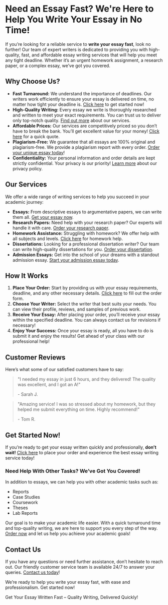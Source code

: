 <h1>Need an Essay Fast? We're Here to Help You Write Your Essay in No Time!</h1>

<p>If you’re looking for a reliable service to <strong>write your essay fast</strong>, look no further! Our team of expert writers is dedicated to providing you with high-quality, fast, and affordable essay writing services that will help you meet any tight deadline. Whether it’s an urgent homework assignment, a research paper, or a complex essay, we’ve got you covered.</p>

<h2>Why Choose Us?</h2>

<ul>
  <li><strong>Fast Turnaround:</strong> We understand the importance of deadlines. Our writers work efficiently to ensure your essay is delivered on time, no matter how tight your deadline is. <a href="https://tinyurl.com/topessay?keyword=write+my+essay+fast" target="_blank">Click here</a> to get started now!</li>
  <li><strong>High-Quality Writing:</strong> Every essay we write is thoroughly researched and written to meet your exact requirements. You can trust us to deliver only top-notch quality. <a href="https://tinyurl.com/topessay?keyword=write+my+essay+fast" target="_blank">Find out more</a> about our services.</li>
  <li><strong>Affordable Prices:</strong> Our services are competitively priced so you don’t have to break the bank. You’ll get excellent value for your money! <a href="https://tinyurl.com/topessay?keyword=write+my+essay+fast" target="_blank">Click here</a> for a quick quote.</li>
  <li><strong>Plagiarism-Free:</strong> We guarantee that all essays are 100% original and plagiarism-free. We provide a plagiarism report with every order. <a href="https://tinyurl.com/topessay?keyword=write+my+essay+fast" target="_blank">Order your unique essay today</a>!</li>
  <li><strong>Confidentiality:</strong> Your personal information and order details are kept strictly confidential. Your privacy is our priority! <a href="https://tinyurl.com/topessay?keyword=write+my+essay+fast" target="_blank">Learn more</a> about our privacy policy.</li>
</ul>

<h2>Our Services</h2>

<p>We offer a wide range of writing services to help you succeed in your academic journey:</p>

<ul>
  <li><strong>Essays:</strong> From descriptive essays to argumentative papers, we can write them all. <a href="https://tinyurl.com/topessay?keyword=write+my+essay+fast" target="_blank">Get your essay now</a>.</li>
  <li><strong>Research Papers:</strong> Need help with your research paper? Our experts will handle it with care. <a href="https://tinyurl.com/topessay?keyword=write+my+essay+fast" target="_blank">Order your research paper</a>.</li>
  <li><strong>Homework Assistance:</strong> Struggling with homework? We offer help with all subjects and levels. <a href="https://tinyurl.com/topessay?keyword=write+my+essay+fast" target="_blank">Click here</a> for homework help.</li>
  <li><strong>Dissertations:</strong> Looking for a professional dissertation writer? Our team can write high-quality dissertations for you. <a href="https://tinyurl.com/topessay?keyword=write+my+essay+fast" target="_blank">Order your dissertation</a>.</li>
  <li><strong>Admission Essays:</strong> Get into the school of your dreams with a standout admission essay. <a href="https://tinyurl.com/topessay?keyword=write+my+essay+fast" target="_blank">Start your admission essay today</a>.</li>
</ul>

<h2>How It Works</h2>

<ol>
  <li><strong>Place Your Order:</strong> Start by providing us with your essay requirements, deadline, and any other necessary details. <a href="https://tinyurl.com/topessay?keyword=write+my+essay+fast" target="_blank">Click here</a> to fill out the order form.</li>
  <li><strong>Choose Your Writer:</strong> Select the writer that best suits your needs. You can view their profile, reviews, and samples of previous work.</li>
  <li><strong>Receive Your Essay:</strong> After placing your order, you’ll receive your essay within the specified deadline. You can always contact us for revisions if necessary!</li>
  <li><strong>Enjoy Your Success:</strong> Once your essay is ready, all you have to do is submit it and enjoy the results! Get ahead of your class with our professional help!</li>
</ol>

<h2>Customer Reviews</h2>

<p>Here’s what some of our satisfied customers have to say:</p>

<blockquote>
  <p>"I needed my essay in just 6 hours, and they delivered! The quality was excellent, and I got an A!"</p>
  <footer>- Sarah J.</footer>
</blockquote>

<blockquote>
  <p>"Amazing service! I was so stressed about my homework, but they helped me submit everything on time. Highly recommend!"</p>
  <footer>- Tom R.</footer>
</blockquote>

<h2>Get Started Now!</h2>

<p>If you’re ready to get your essay written quickly and professionally, <strong>don’t wait!</strong> <a href="https://tinyurl.com/topessay?keyword=write+my+essay+fast" target="_blank">Click here</a> to place your order and experience the best essay writing service today!</p>

<h3>Need Help With Other Tasks? We’ve Got You Covered!</h3>

<p>In addition to essays, we can help you with other academic tasks such as:</p>

<ul>
  <li>Reports</li>
  <li>Case Studies</li>
  <li>Coursework</li>
  <li>Theses</li>
  <li>Lab Reports</li>
</ul>

<p>Our goal is to make your academic life easier. With a quick turnaround time and top-quality writing, we are here to support you every step of the way. <a href="https://tinyurl.com/topessay?keyword=write+my+essay+fast" target="_blank">Order now</a> and let us help you achieve your academic goals!</p>

<h2>Contact Us</h2>

<p>If you have any questions or need further assistance, don’t hesitate to reach out. Our friendly customer service team is available 24/7 to answer your queries. <a href="https://tinyurl.com/topessay?keyword=write+my+essay+fast" target="_blank">Contact us today</a>!</p>

<p>We’re ready to help you write your essay fast, with ease and professionalism. Get started now!</p>
Get Your Essay Written Fast – Quality Writing, Delivered Quickly!
